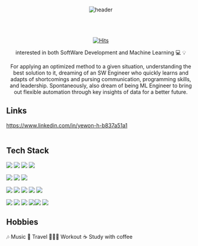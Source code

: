 

<br/>
<div align="center">
  
  ![ header](https://capsule-render.vercel.app/api?type=wave&color=auto&height=250&section=header&text=yewon-Hong&fontSize=90)
<br/><br/><br/><br/>

  
  
[![Hits](https://hits.seeyoufarm.com/api/count/incr/badge.svg?url=https%3A%2F%2Fgithub.com%2Fyewonh311&count_bg=%23D7BDF4&title_bg=%23555555&icon=tencentqq.svg&icon_color=%23E7E7E7&title=hits&edge_flat=false)](https://hits.seeyoufarm.com)    <br/>               
  
interested in both SoftWare Development and Machine Learning 💻 💡<br/>
  
For applying an optimized method to a given situation, understanding the best solution to it, dreaming of an SW Engineer who quickly learns and adapts of shortcomings and pursing communication, programming skills, and leadership. Spontaneously, also dream of being ML Engineer to bring out flexible automation through key insights of data for a better future.
  
  </div>


## Links <br/>
https://www.linkedin.com/in/yewon-h-b837a51a1 <br/><br/>


## Tech Stack <br/>



<img src="https://img.shields.io/badge/python-3776AB?style=for-the-badge&logo=python&logoColor=white"> <img src="https://img.shields.io/badge/java-007396?style=for-the-badge&logo=java&logoColor=white"> <img src="https://img.shields.io/badge/c++-00599C?style=for-the-badge&logo=c%2B%2B&logoColor=white"> <img src="https://img.shields.io/badge/flutter-02569B?style=for-the-badge&logo=flutter&logoColor=white">
 
 <img src="https://img.shields.io/badge/html5-E34F26?style=for-the-badge&logo=html5&logoColor=white"> <img src="https://img.shields.io/badge/css-1572B6?style=for-the-badge&logo=css3&logoColor=white"> <img src="https://img.shields.io/badge/javascript-F7DF1E?style=for-the-badge&logo=javascript&logoColor=black"> 
  
  <img src="https://img.shields.io/badge/react-61DAFB?style=for-the-badge&logo=react&logoColor=black">  <img src="https://img.shields.io/badge/node.js-339933?style=for-the-badge&logo=Node.js&logoColor=white">  <img src="https://img.shields.io/badge/nest.js-339933?style=for-the-badge&logo=Nest.js&logoColor=white"> <img src="https://img.shields.io/badge/flask-000000?style=for-the-badge&logo=flask&logoColor=white">  <img src="https://img.shields.io/badge/linux-FCC624?style=for-the-badge&logo=linux&logoColor=black"> 

  <img src="https://img.shields.io/badge/amazonaws-232F3E?style=for-the-badge&logo=amazonaws&logoColor=white"> <img src="https://img.shields.io/badge/github-181717?style=for-the-badge&logo=github&logoColor=white"> <img src="https://img.shields.io/badge/git-F05032?style=for-the-badge&logo=git&logoColor=white">  <img src="https://img.shields.io/badge/mysql-4479A1?style=for-the-badge&logo=mysql&logoColor=white"><img src="https://img.shields.io/badge/mariaDB-003545?style=for-the-badge&logo=mariaDB&logoColor=white"> <img src="https://img.shields.io/badge/firebase-FFCA28?style=for-the-badge&logo=firebase&logoColor=white">  


## Hobbies<br/>
🎶 Music 🛫 Travel 🏃🏻‍♀️ Workout ☕️ Study with coffee<br/>

